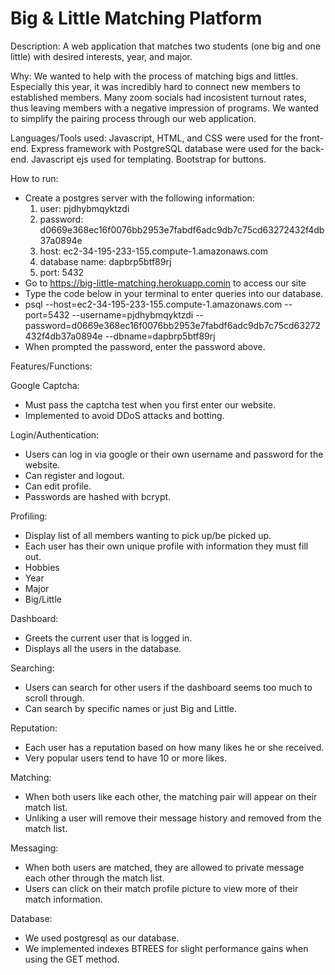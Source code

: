 # Big & Little Matching Platform
Description:
A web application that matches two students (one big and one little) with desired interests, year, and major. 

Why:
We wanted to help with the process of matching bigs and littles. Especially this year, it was incredibly hard to connect new members to established members. Many zoom socials had incosistent turnout rates, thus leaving members with a negative impression of programs. We wanted to simplify the pairing process through our web application.  

Languages/Tools used:
Javascript, HTML, and CSS were used for the front-end. 
Express framework with PostgreSQL database were used for the back-end. 
Javascript ejs used for templating. 
Bootstrap for buttons.

How to run:
-  Create a postgres server with the following information:
    1. user: pjdhybmqyktzdi
    2. password: d0669e368ec16f0076bb2953e7fabdf6adc9db7c75cd63272432f4db37a0894e
    3. host: ec2-34-195-233-155.compute-1.amazonaws.com
    4. database name: dapbrp5btf89rj
    5. port: 5432
-  Go to https://big-little-matching.herokuapp.comin to access our site
-  Type the code below in your terminal to enter queries into our database. 
-  psql --host=ec2-34-195-233-155.compute-1.amazonaws.com --port=5432 --username=pjdhybmqyktzdi --password=d0669e368ec16f0076bb2953e7fabdf6adc9db7c75cd63272432f4db37a0894e --dbname=dapbrp5btf89rj 
-  When prompted the password, enter the password above. 

Features/Functions:

Google Captcha:
-  Must pass the captcha test when you first enter our website.
-  Implemented to avoid DDoS attacks and botting.

Login/Authentication:
-  Users can log in via google or their own username and password for the website. 
-  Can register and logout.
-  Can edit profile.
-  Passwords are hashed with bcrypt. 

Profiling:
-  Display list of all members wanting to pick up/be picked up.
-  Each user has their own unique profile with information they must fill out.
-  Hobbies
-  Year
-  Major
-  Big/Little

Dashboard:
-  Greets the current user that is logged in. 
-  Displays all the users in the database.

Searching:
-  Users can search for other users if the dashboard seems too much to scroll through. 
-  Can search by specific names or just Big and Little. 

Reputation:
-  Each user has a reputation based on how many likes he or she received.
-  Very popular users tend to have 10 or more likes.

Matching:
- When both users like each other, the matching pair will appear on their match list.
- Unliking a user will remove their message history and removed from the match list.

Messaging:
- When both users are matched, they are allowed to private message each other through the match list.
- Users can click on their match profile picture to view more of their match information.

Database:
-  We used postgresql as our database.
-  We implemented indexes BTREES for slight performance gains when using the GET method.
